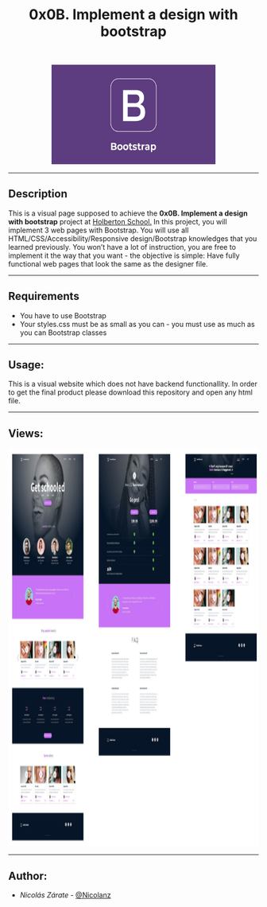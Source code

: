 <h1 align = "center">0x0B. Implement a design with bootstrap</h1><br>
<p align="center">
    <img width="330" height="200" src="images/readme_image.png">
</p>

------------

## Description
This is a visual page supposed to achieve the **0x0B. Implement a design with bootstrap** project at [Holberton School.](https://www.holbertonschool.com "Holberton School.")
In this project, you will implement 3 web pages with Bootstrap. You will use all HTML/CSS/Accessibility/Responsive design/Bootstrap knowledges that you learned previously.
You won’t have a lot of instruction, you are free to implement it the way that you want - the objective is simple: Have fully functional web pages that look the same as the designer file.

------------

## Requirements

- You have to use Bootstrap
- Your styles.css must be as small as you can - you must use as much as you can Bootstrap classes

------------

## Usage:

This is a visual website which does not have backend functionallity. In order to get the final product please download this repository and open any html file. 

------------

## Views:

<p align="center">
    <img width="700" height="800" src="images/readme_views.png">
</p>

------------

## Author:

- *Nicolás Zárate*  - [@Nicolanz](https://github.com/Nicolanz)

